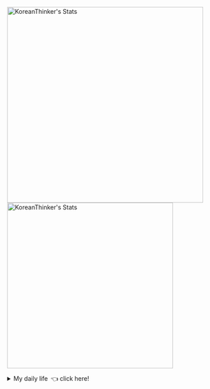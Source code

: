 <p  >
  <a target="_blank" href="https://github-readme-stats.vercel.app/api/wakatime?username=KoreanThinker&layout=compact&theme=dark&hide_border=true&langs_count=32" >
    <img width="455px"  src="https://github-readme-stats.vercel.app/api/wakatime?username=KoreanThinker&layout=compact&theme=dark&hide_border=true&langs_count=6" alt="KoreanThinker's Stats" /> 
  </a>
    <img width="385px" src="https://github-readme-stats.vercel.app/api?username=KoreanThinker&theme=dark&hide_border=true&count_private=true" alt="KoreanThinker's Stats" />
</p>
<details>
<summary>My daily life 👈 click here!</summary>
 
    
<!--START_SECTION:waka-->
**I'm a Night 🦉** 

```text
🌞 Morning    16 commits     ░░░░░░░░░░░░░░░░░░░░░░░░░   1.55% 
🌆 Daytime    316 commits    ███████░░░░░░░░░░░░░░░░░░   30.56% 
🌃 Evening    608 commits    ██████████████░░░░░░░░░░░   58.8% 
🌙 Night      94 commits     ██░░░░░░░░░░░░░░░░░░░░░░░   9.09%

```
📅 **I'm Most Productive on Wednesday** 

```text
Monday       165 commits    ████░░░░░░░░░░░░░░░░░░░░░   15.96% 
Tuesday      166 commits    ████░░░░░░░░░░░░░░░░░░░░░   16.05% 
Wednesday    174 commits    ████░░░░░░░░░░░░░░░░░░░░░   16.83% 
Thursday     160 commits    ███░░░░░░░░░░░░░░░░░░░░░░   15.47% 
Friday       147 commits    ███░░░░░░░░░░░░░░░░░░░░░░   14.22% 
Saturday     123 commits    ███░░░░░░░░░░░░░░░░░░░░░░   11.9% 
Sunday       99 commits     ██░░░░░░░░░░░░░░░░░░░░░░░   9.57%

```


📊 **This Week I Spent My Time On** 

```text
⌚︎ Time Zone: Asia/Seoul

🐱‍💻 Projects: 
gilberto                 12 hrs 3 mins       ████████████░░░░░░░░░░░░░   48.28% 
recycle-helper           7 hrs 58 mins       ████████░░░░░░░░░░░░░░░░░   31.94% 
pires                    4 hrs 43 mins       ████░░░░░░░░░░░░░░░░░░░░░   18.91% 
homepage                 13 mins             ░░░░░░░░░░░░░░░░░░░░░░░░░   0.87%

```


 Last Updated on 22/09/2021
<!--END_SECTION:waka-->
</details>
